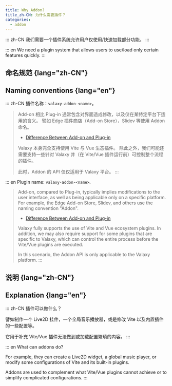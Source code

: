 ```yaml
---
title: Why Addon?
title_zh-CN: 为什么需要插件？
categories:
  - addon
---
```


::: zh-CN
我们需要一个插件系统允许用户仅使用/快速加载部分功能。
:::

::: en
We need a plugin system that allows users to use/load only certain features quickly.
:::

## 命名规范 {lang="zh-CN"}

## Naming conventions {lang="en"}

::: zh-CN
插件名称：`valaxy-addon-<name>`。

> Add-on 相比 Plug-in 通常包含对界面造成修改，以及仅在某特定平台下适用的含义。
> 譬如 Edge 插件商店（Add-on Store），Slidev 等使用 Addon 命名。
>
> - [Difference Between Add-on and Plug-in](http://www.differencebetween.net/technology/difference-between-add-on-and-plug-in/)
>
> Valaxy 本身完全支持使用 Vite 与 Vue 生态插件。
> 除此之外，我们可能还需要支持一些针对 Valaxy 并（在 Vite/Vue 插件运行前）可控制整个流程的插件。
>
> 此时，Addon 的 API 仅仅适用于 Valaxy 平台。
:::

::: en
Plugin name: `valaxy-addon-<name>`.

> Add-on, compared to Plug-in, typically implies modifications to the user interface, as well as being applicable only on a specific platform.
> For example, the Edge Add-on Store, Slidev, and others use the naming convention "Addon".
>
> - [Difference Between Add-on and Plug-in](http://www.differencebetween.net/technology/difference-between-add-on-and-plug-in/)
>
> Valaxy fully supports the use of Vite and Vue ecosystem plugins.
> In addition, we may also require support for some plugins that are specific to Valaxy, which can control the entire process before the Vite/Vue plugins are executed.
>
> In this scenario, the Addon API is only applicable to the Valaxy platform.
:::

## 说明 {lang="zh-CN"}

## Explanation {lang="en"}

::: zh-CN
插件可以做什么？

譬如制作一个 Live2D 挂件，一个全局音乐播放器，或是修改 Vite 以及内置插件的一些配置等。

它用于补充 Vite/Vue 插件无法做到或加载配置繁琐的内容。
:::

::: en
What can addons do?

For example, they can create a Live2D widget, a global music player, or modify some configurations of Vite and its built-in plugins.

Addons are used to complement what Vite/Vue plugins cannot achieve or to simplify complicated configurations.
:::

